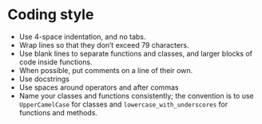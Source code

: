 # Coding style

- Use 4-space indentation, and no tabs.
- Wrap lines so that they don’t exceed 79 characters.
- Use blank lines to separate functions and classes, and larger blocks of code inside functions.
- When possible, put comments on a line of their own.
- Use docstrings
- Use spaces around operators and after commas
- Name your classes and functions consistently; the convention is to use `UpperCamelCase` for classes and `lowercase_with_underscores` for functions and methods.
